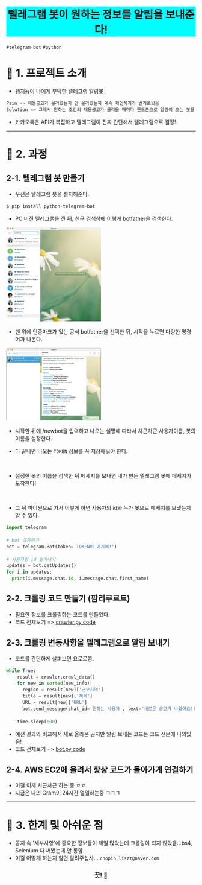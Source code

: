 <h1 align="center" style="background-color:#00FEFE"><strong>텔레그램 봇이 원하는 정보를 알림을 보내준다!</strong></h3>

`#telegram-bot` `#python`


# 🚦 1. 프로젝트 소개
- 펭지뇽이 나에게 부탁한 텔레그램 알림봇
```python
Pain => 채용공고가 올라왔는지 안 올라왔는지 계속 확인하기가 번거로웠음
Solution => 그래서 원하는 조건의 채용공고가 올라올 때마다 핸드폰으로 알람이 오는 봇을 만들어달라고 부탁한 것.
```
- 카카오톡은 API가 복잡하고 텔레그램이 진짜 간단해서 텔레그램으로 결정!

---

# 🚦 2. 과정
## 2-1. 텔레그램 봇 만들기
- 우선은 텔레그램 봇을 설치해준다.
```python
$ pip install python-telegram-bot
```
- PC 버전 텔레그램을 깐 뒤, 친구 검색창에 이렇게 botfather을 검색한다.

<img src="images/Search_botfather.png" width="50%" height="50%">

- 맨 위에 인증마크가 있는 공식 botfather을 선택한 뒤, 시작을 누르면 다양한 명령어가 나온다.

<img src="images/newbot.png" width="50%" height="50%">

- 시작한 뒤에 /newbot을 입력하고 나오는 설명에 따라서 차근차근 사용자이름, 봇의 이름을 설정한다.  

- 다 끝나면 나오는 `TOKEN` 정보를 꼭 저장해둬야 한다.
<br>

- 설정한 봇의 이름을 검색한 뒤 메세지를 보내면 내가 만든 텔레그램 봇에 메세지가 도착한다!
<br>

- 그 뒤 파이썬으로 가서 이렇게 하면 사용자의 id와 누가 봇으로 메세지를 보냈는지 알 수 있다.
```python
import telegram

# bot 조종하기
bot = telegram.Bot(token='TOKEN이 여기에!')

# 사용자랑 id 알아내기
updates = bot.getUpdates()
for i in updates:
  print(i.message.chat.id, i.message.chat.first_name)
```

## 2-2. 크롤링 코드 만들기 (팜리쿠르트)
- 필요한 정보를 크롤링하는 코드를 만들었다.
- 코드 전체보기 => [crawler.py code](https://github.com/hw79chopin/Telegram-bot/blob/master/crawler/crawler.py)

## 2-3. 크롤링 변동사항을 텔레그램으로 알림 보내기
- 코드를 간단하게 살펴보면 요로로콤.
```python
while True:   
    result = crawler.crawl_data()
    for new in sorted(new_info):
      region = result[new]['근무지역']
      title = result[new]['제목']
      URL = result[new]['URL']
      bot.send_message(chat_id='원하는 사용자', text="새로운 공고가 나왔어요!!!\n\n* 지역: {}\n* 제목: <{}>\n\n관심있으면 여길 클릭하숑!\n{}".format(region, title, URL))

    time.sleep(600)
```
- 예전 결과와 비교해서 새로 올라온 공지만 알림 보내는 코드는 코드 전문에 나와있음!
- 코드 전체보기 => [bot.py code](https://github.com/hw79chopin/Telegram-bot/blob/master/bot/bot.py)

## 2-4. AWS EC2에 올려서 항상 코드가 돌아가게 연결하기
- 이걸 이제 차근차근 하는 중 ㅎㅎ
- 지금은 나의 Gram이 24시간 열일하는중 ㅋㅋㅋ

---

# 🚦 3. 한계 및 아쉬운 점
- 공지 속 '세부사항'에 중요한 정보들이 제일 많았는데 크롤링이 되지 않았음...bs4, Selenium 다 써봤는데 안 통함...
- 이걸 어떻게 하는지 알면 알려주십사....`chopin_liszt@naver.com`

<h3 align="center"><strong>끗! 🙌</strong></h3>
